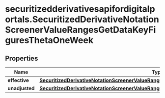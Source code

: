 # securitizedderivativesapifordigitalportals.SecuritizedDerivativeNotationScreenerValueRangesGetDataKeyFiguresThetaOneWeek

## Properties

Name | Type | Description | Notes
------------ | ------------- | ------------- | -------------
**effective** | [**SecuritizedDerivativeNotationScreenerValueRangesGetDataKeyFiguresThetaOneWeekEffective**](SecuritizedDerivativeNotationScreenerValueRangesGetDataKeyFiguresThetaOneWeekEffective.md) |  | [optional] 
**unadjusted** | [**SecuritizedDerivativeNotationScreenerValueRangesGetDataKeyFiguresThetaOneWeekUnadjusted**](SecuritizedDerivativeNotationScreenerValueRangesGetDataKeyFiguresThetaOneWeekUnadjusted.md) |  | [optional] 


